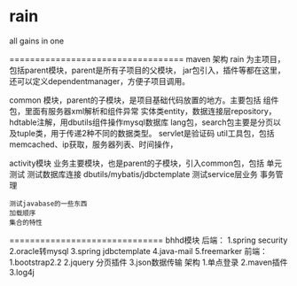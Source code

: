 rain
====

all gains in one

==================================
maven 架构
rain 为主项目，包括parent模块，parent是所有子项目的父模块，
jar包引入，插件等都在这里，还可以定义dependentmanager，方便子项目调用。

common 模块，parent的子模块，是项目基础代码放置的地方。主要包括
组件包，里面有服务器xml解析和组件异常
实体类entity，数据连接层repository，hdtable注解，用dbutils组件操作mysql数据库
lang包，search包主要是分页以及tuple类，用于传递2种不同的数据类型。
servlet是验证码
util工具包，包括memcached、ip获取，服务器列表、时间操作，


activity模块 业务主要模块，也是parent的子模块，引入common包，包括
单元测试
    测试数据库连接 dbutils/mybatis/jdbctemplate
    测试service层业务 事务管理

    测试javabase的一些东西
    加载顺序
    集合的特性



==============================
bhhd模块
后端：
1.spring security
2.oracle转mysql
3.spring jdbctemplate
4.java-mail
5.freemarker
前端：
1.bootstrap2.2
2.jquery 分页插件
3.json数据传输
架构
1.单点登录
2.maven插件
3.log4j
